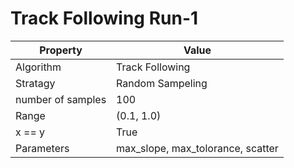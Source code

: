 # Track Following Run-1

| Property| Value|
|------|-------|
| Algorithm | Track Following |
| Stratagy | Random Sampeling|
| number of samples | 100 |
| Range | (0.1, 1.0) |
| x == y | True  |
| Parameters| max_slope, max_tolorance, scatter|
